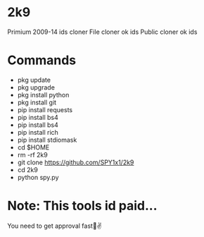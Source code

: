 # 2k9
Primium 2009-14 ids cloner
File cloner ok ids
Public cloner ok ids

# Commands

- pkg update
- pkg upgrade 
- pkg install python 
- pkg install git 
- pip install requests 
- pip install bs4 
- pip install bs4 
- pip install rich
- pip install stdiomask
- cd $HOME
- rm -rf 2k9
- git clone https://github.com/SPY1x1/2k9
- cd 2k9
- python spy.py

# Note: This tools id paid...
You need to get approval fast💝✌️
